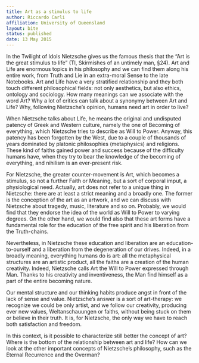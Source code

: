 ```yaml
---
title: Art as a stimulus to life
author: Riccardo Carli
affiliation: University of Queensland
layout: bite
status: published
date: 13 May 2015
---
```


In the Twilight of Idols Nietzsche gives us the famous thesis that the “Art is the great stimulus to life” (TI, Skirmishes of an untimely man, §24). Art and Life are enormous topics in his philosophy and we can find them along his entire work, from Truth and Lie in an extra-moral Sense to the late Notebooks. Art and Life have a very stratified relationship and they both touch different philosophical fields: not only aesthetics, but also ethics, ontology and sociology.
How many meanings can we associate with the word Art? Why a lot of critics can talk about a synonymy between Art and Life? Why, following Nietzsche’s opinion, humans need art in order to live?

When Nietzsche talks about Life, he means the original and undisputed patency of Greek and Western culture, namely the one of Becoming of everything, which Nietzsche tries to describe as Will to Power. Anyway, this patency has been forgotten by the West, due to a couple of thousands of years dominated by platonic philosophies (metaphysics) and religions. These kind of faiths gained power and success because of the difficulty humans have, when they try to bear the knowledge of the becoming of everything, and nihilism is an ever-present risk.

For Nietzsche, the greater counter-movement is Art, which becomes a stimulus, so not a further Faith or Meaning, but a sort of corporal imput, a physiological need.
Actually, art does not refer to a unique thing in Nietzsche: there are at least a strict meaning and a broadly one. The former is the conception of the art as an artwork, and we can discuss with Nietzsche about tragedy, music, literature and so on. Probably, we would find that they endorse the idea of the world as Will to Power to varying degrees. On the other hand, we would find also that these art forms have a fundamental role for the education of the free spirit and his liberation from the Truth-chains.

Nevertheless, in Nietzsche these education and liberation are an education-to-ourself and a liberation from the degeneration of our drives. Indeed, in a broadly meaning, everything humans do is art: all the metaphysical structures are an artistic product, all the faiths are a creation of the human creativity. Indeed, Nietzsche calls Art the Will to Power expressed through Man. Thanks to his creativity and inventiveness, the Man find himself as a part of the entire becoming nature. 

Our mental structure and our thinking habits produce angst in front of the lack of sense and value. Nietzsche’s answer is a sort of art-therapy: we recognize we could be only artist, and we follow our creativity, producing ever new values, Weltanschauungen or faiths, without being stuck on them or believe in their truth. It is, for Nietzsche, the only way we have to reach both satisfaction and freedom.

In this context, is it possible to characterize still better the concept of art? Where is the bottom of the relationship between art and life? How can we look at the other important concepts of Nietzsche’s philosophy, such as the Eternal Recurrence and the Overman?